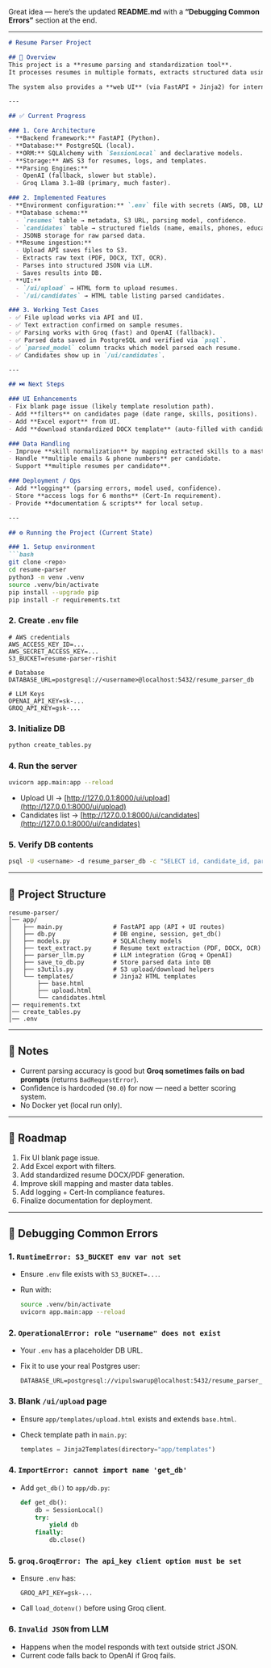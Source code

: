 Great idea — here’s the updated **README.md** with a **“Debugging Common Errors”** section at the end.

---

````markdown
# Resume Parser Project

## 📌 Overview
This project is a **resume parsing and standardization tool**.  
It processes resumes in multiple formats, extracts structured data using LLMs (OpenAI or Groq), and stores the results in a **PostgreSQL database** with links to the original files in **AWS S3**.  

The system also provides a **web UI** (via FastAPI + Jinja2) for internal users to upload resumes and view parsed candidates.

---

## ✅ Current Progress

### 1. Core Architecture
- **Backend framework:** FastAPI (Python).
- **Database:** PostgreSQL (local).
- **ORM:** SQLAlchemy with `SessionLocal` and declarative models.
- **Storage:** AWS S3 for resumes, logs, and templates.
- **Parsing Engines:**
  - OpenAI (fallback, slower but stable).
  - Groq Llama 3.1–8B (primary, much faster).

### 2. Implemented Features
- **Environment configuration:** `.env` file with secrets (AWS, DB, LLM API keys).
- **Database schema:**
  - `resumes` table → metadata, S3 URL, parsing model, confidence.
  - `candidates` table → structured fields (name, emails, phones, education, experience, skills, languages).
  - JSONB storage for raw parsed data.
- **Resume ingestion:**
  - Upload API saves files to S3.
  - Extracts raw text (PDF, DOCX, TXT, OCR).
  - Parses into structured JSON via LLM.
  - Saves results into DB.
- **UI:**
  - `/ui/upload` → HTML form to upload resumes.
  - `/ui/candidates` → HTML table listing parsed candidates.

### 3. Working Test Cases
- ✅ File upload works via API and UI.  
- ✅ Text extraction confirmed on sample resumes.  
- ✅ Parsing works with Groq (fast) and OpenAI (fallback).  
- ✅ Parsed data saved in PostgreSQL and verified via `psql`.  
- ✅ `parsed_model` column tracks which model parsed each resume.  
- ✅ Candidates show up in `/ui/candidates`.  

---

## ⏭️ Next Steps

### UI Enhancements
- Fix blank page issue (likely template resolution path).
- Add **filters** on candidates page (date range, skills, positions).
- Add **Excel export** from UI.
- Add **download standardized DOCX template** (auto-filled with candidate data).

### Data Handling
- Improve **skill normalization** by mapping extracted skills to a master skills table.
- Handle **multiple emails & phone numbers** per candidate.
- Support **multiple resumes per candidate**.

### Deployment / Ops
- Add **logging** (parsing errors, model used, confidence).
- Store **access logs for 6 months** (Cert-In requirement).
- Provide **documentation & scripts** for local setup.

---

## ⚙️ Running the Project (Current State)

### 1. Setup environment
```bash
git clone <repo>
cd resume-parser
python3 -m venv .venv
source .venv/bin/activate
pip install --upgrade pip
pip install -r requirements.txt
````

### 2. Create `.env` file

```env
# AWS credentials
AWS_ACCESS_KEY_ID=...
AWS_SECRET_ACCESS_KEY=...
S3_BUCKET=resume-parser-rishit

# Database
DATABASE_URL=postgresql://<username>@localhost:5432/resume_parser_db

# LLM Keys
OPENAI_API_KEY=sk-...
GROQ_API_KEY=gsk-...
```

### 3. Initialize DB

```bash
python create_tables.py
```

### 4. Run the server

```bash
uvicorn app.main:app --reload
```

* Upload UI → [http://127.0.0.1:8000/ui/upload](http://127.0.0.1:8000/ui/upload)
* Candidates list → [http://127.0.0.1:8000/ui/candidates](http://127.0.0.1:8000/ui/candidates)

### 5. Verify DB contents

```bash
psql -U <username> -d resume_parser_db -c "SELECT id, candidate_id, parsed_confidence, parsed_model FROM resumes ORDER BY id DESC LIMIT 5;"
```

---

## 📂 Project Structure

```
resume-parser/
│── app/
│   ├── main.py              # FastAPI app (API + UI routes)
│   ├── db.py                # DB engine, session, get_db()
│   ├── models.py            # SQLAlchemy models
│   ├── text_extract.py      # Resume text extraction (PDF, DOCX, OCR)
│   ├── parser_llm.py        # LLM integration (Groq + OpenAI)
│   ├── save_to_db.py        # Store parsed data into DB
│   ├── s3utils.py           # S3 upload/download helpers
│   └── templates/           # Jinja2 HTML templates
│       ├── base.html
│       ├── upload.html
│       └── candidates.html
│── requirements.txt
│── create_tables.py
│── .env
```

---

## 📝 Notes

* Current parsing accuracy is good but **Groq sometimes fails on bad prompts** (returns `BadRequestError`).
* Confidence is hardcoded (`90.0`) for now — need a better scoring system.
* No Docker yet (local run only).

---

## 🚀 Roadmap

1. Fix UI blank page issue.
2. Add Excel export with filters.
3. Add standardized resume DOCX/PDF generation.
4. Improve skill mapping and master data tables.
5. Add logging + Cert-In compliance features.
6. Finalize documentation for deployment.

---

## 🐞 Debugging Common Errors

### 1. `RuntimeError: S3_BUCKET env var not set`

* Ensure `.env` file exists with `S3_BUCKET=...`.
* Run with:

  ```bash
  source .venv/bin/activate
  uvicorn app.main:app --reload
  ```

### 2. `OperationalError: role "username" does not exist`

* Your `.env` has a placeholder DB URL.
* Fix it to use your real Postgres user:

  ```env
  DATABASE_URL=postgresql://vipulswarup@localhost:5432/resume_parser_db
  ```

### 3. Blank `/ui/upload` page

* Ensure `app/templates/upload.html` exists and extends `base.html`.
* Check template path in `main.py`:

  ```python
  templates = Jinja2Templates(directory="app/templates")
  ```

### 4. `ImportError: cannot import name 'get_db'`

* Add `get_db()` to `app/db.py`:

  ```python
  def get_db():
      db = SessionLocal()
      try:
          yield db
      finally:
          db.close()
  ```

### 5. `groq.GroqError: The api_key client option must be set`

* Ensure `.env` has:

  ```env
  GROQ_API_KEY=gsk-...
  ```
* Call `load_dotenv()` before using Groq client.

### 6. `Invalid JSON` from LLM

* Happens when the model responds with text outside strict JSON.
* Current code falls back to OpenAI if Groq fails.

